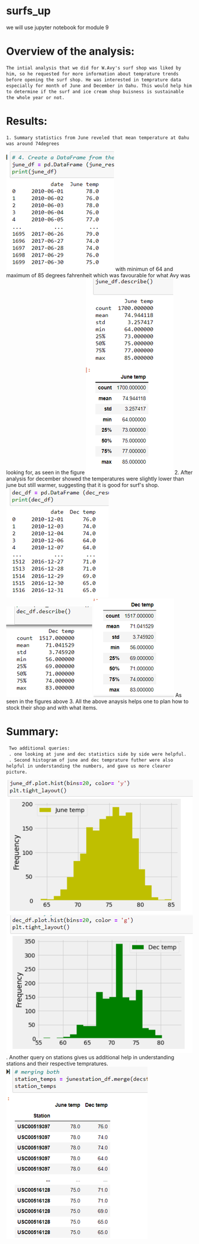 # surfs_up
we will use jupyter notebook for module 9
# Overview of the analysis: 
    The intial analysis that we did for W.Avy's surf shop was liked by him, so he requested for more information about temprature trends before opening the surf shop. He was interested in temprature data especially for month of June and December in Oahu. This would help him to determine if the surf and ice cream shop buisness is sustainable the whole year or not.

 # Results: 
    1. Summary statistics from June reveled that mean temperature at Oahu was around 74degrees 
![June_temp](Resource/june_temp_df.png)
    with minimun of 64 and maximum of 85 degrees fahrenheit which was favourable for what Avy was looking for, as seen in the figure
![june_stat](Resource/June_stat.png)
    2. After analysis for december showed the temperatures were slightly lower than june but still warmer, suggesting that it is good for surf's shop.
![dec_temp](Resource/Dec_temp_df.png)
![dec_stat](Resource/dec_stat1.png)
![dec_stat1](Resource/Dec_stat2.png)
    As seen in the figures above
    3. All the above anaysis helps one to plan how to stock their shop and with what items.
 # Summary:
     Two additional queries: 
     . one looking at june and dec statistics side by side were helpful.
     . Second histogram of june and dec temprature futher were also helpful in understanding the numbers, and gave us more clearer picture.
![june_plot](Resource/june_plot.png)
![Dec_plot](Resource/dec_plot.png)
     . Another query on stations gives us additional help in understanding stations and their respective tempratures.
![merge_station](Resource/merge_stations.png)

